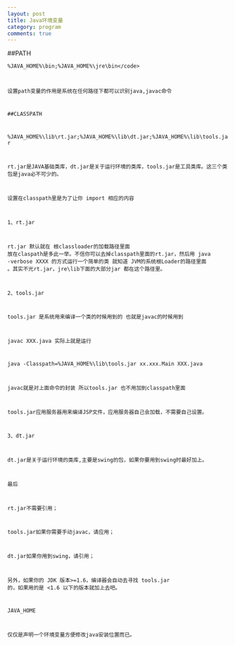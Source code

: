 ```yaml
---
layout: post
title: Java环境变量
category: program
comments: true
---
```



##PATH

<code>%JAVA_HOME%\bin;%JAVA_HOME%\jre\bin\</code>

设置path变量的作用是系统在任何路径下都可以识别java,javac命令


##CLASSPATH

%JAVA_HOME%\lib\rt.jar;%JAVA_HOME%\lib\dt.jar;%JAVA_HOME%\lib\tools.jar


rt.jar是JAVA基础类库，dt.jar是关于运行环境的类库，tools.jar是工具类库。这三个类包是java必不可少的。

设置在classpath里是为了让你 import 相应的内容



1、rt.jar

rt.jar 默认就在 根classloader的加载路径里面 放在claspath是多此一举。不信你可以去掉classpath里面的rt.jar，然后用 java -verbose XXXX 的方式运行一个简单的类 就知道 JVM的系统根Loader的路径里面 。其实不光rt.jar，jre\lib下面的大部分jar 都在这个路径里。



2、tools.jar

tools.jar 是系统用来编译一个类的时候用到的 也就是javac的时候用到

javac XXX.java 实际上就是运行

java -Classpath=%JAVA_HOME%\lib\tools.jar  xx.xxx.Main  XXX.java

javac就是对上面命令的封装 所以tools.jar 也不用加到classpath里面

tools.jar应用服务器用来编译JSP文件，应用服务器自己会加载，不需要自己设置。



3、dt.jar

dt.jar是关于运行环境的类库,主要是swing的包，如果你要用到swing时最好加上。



最后

rt.jar不需要引用；

tools.jar如果你需要手动javac，请应用；

dt.jar如果你用到swing，请引用；

另外，如果你的 JDK 版本>=1.6，编译器会自动去寻找 tools.jar 的，如果用的是 <1.6 以下的版本就加上去吧。



JAVA_HOME

仅仅是声明一个环境变量方便修改java安装位置而已。
